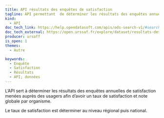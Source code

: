 ```yaml
---
title: API résultats des enquêtes de satisfaction
tagline: API permettant  de déterminer les résultats des enquêtes annuelles
kind:
  - API
doc_tech_link: https://help.opendatasoft.com/apis/ods-search-v1/#search-api-v1
doc_tech_external: https://open.urssaf.fr/explore/dataset/resultats-des-enquetes-de-satisfaction/api/
producer: ursaff
is_open: 1
themes:
  - Autre

keywords:
  - Enquête
  - Satisfaction
  - Résultats
  - API; données
---
```


L’API sert à déterminer les résultats des enquêtes annuelles de satisfaction menées auprès des usagers afin d’avoir un taux de satisfaction et note globale par organisme.

Le taux de satisfaction est déterminer au niveau régional puis national.
